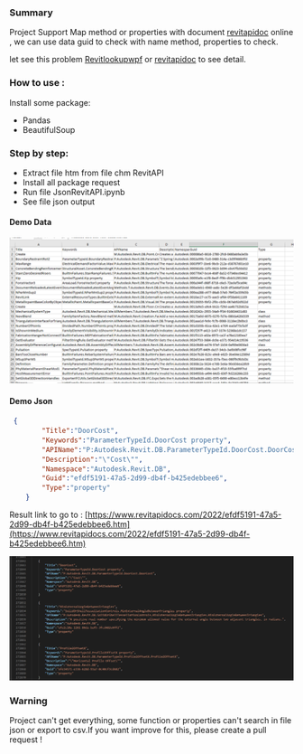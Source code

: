 
### Summary
Project Support Map method or properties with document [revitapidoc](https://www.revitapidocs.com/) online , we can use data guid to check with name method, properties to check.

let see this problem [Revitlookupwpf](https://github.com/weianweigan/RevitLookupWpf/issues/20#issuecomment-1040504071) or [revitapidoc](https://github.com/gtalarico/revitapidocs/issues/97) to see detail.

### How to use : 
Install some package: 
- Pandas
- BeautifulSoup

### Step by step:
- Extract file htm from file chm RevitAPI
- Install all package request
- Run file JsonRevitAPI.ipynb
- See file json output

#### Demo Data

![](pic/data.png)

#### Demo Json

``` json
 {
        "Title":"DoorCost",
        "Keywords":"ParameterTypeId.DoorCost property",
        "APIName":"P:Autodesk.Revit.DB.ParameterTypeId.DoorCost.DoorCost",
        "Description":"\"Cost\"",
        "Namespace":"Autodesk.Revit.DB",
        "Guid":"efdf5191-47a5-2d99-db4f-b425edebbee6",
        "Type":"property"
    }

```
Result link to go to : [https://www.revitapidocs.com/2022/efdf5191-47a5-2d99-db4f-b425edebbee6.htm](https://www.revitapidocs.com/2022/efdf5191-47a5-2d99-db4f-b425edebbee6.htm)

![](pic/json.png)

### Warning 

Project can't get everything, some function or properties can't search in file json or export to csv.If you want improve for this, please create a pull request !